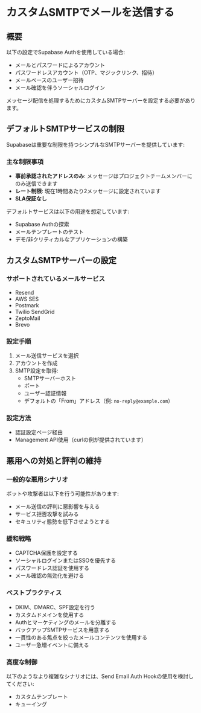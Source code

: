 # カスタムSMTPでメールを送信する

## 概要

以下の設定でSupabase Authを使用している場合:
- メールとパスワードによるアカウント
- パスワードレスアカウント（OTP、マジックリンク、招待）
- メールベースのユーザー招待
- メール確認を伴うソーシャルログイン

メッセージ配信を処理するためにカスタムSMTPサーバーを設定する必要があります。

## デフォルトSMTPサービスの制限

Supabaseは重要な制限を持つシンプルなSMTPサーバーを提供しています:

### 主な制限事項
- **事前承認されたアドレスのみ**: メッセージはプロジェクトチームメンバーにのみ送信できます
- **レート制限**: 現在1時間あたり2メッセージに設定されています
- **SLA保証なし**

デフォルトサービスは以下の用途を想定しています:
- Supabase Authの探索
- メールテンプレートのテスト
- デモ/非クリティカルなアプリケーションの構築

## カスタムSMTPサーバーの設定

### サポートされているメールサービス
- Resend
- AWS SES
- Postmark
- Twilio SendGrid
- ZeptoMail
- Brevo

### 設定手順
1. メール送信サービスを選択
2. アカウントを作成
3. SMTP設定を取得:
   - SMTPサーバーホスト
   - ポート
   - ユーザー認証情報
   - デフォルトの「From」アドレス（例: `no-reply@example.com`）

### 設定方法
- 認証設定ページ経由
- Management API使用（curlの例が提供されています）

## 悪用への対処と評判の維持

### 一般的な悪用シナリオ
ボットや攻撃者は以下を行う可能性があります:
- メール送信の評判に悪影響を与える
- サービス拒否攻撃を試みる
- セキュリティ態勢を低下させようとする

### 緩和戦略
- CAPTCHA保護を設定する
- ソーシャルログインまたはSSOを優先する
- パスワードレス認証を使用する
- メール確認の無効化を避ける

### ベストプラクティス
- DKIM、DMARC、SPF設定を行う
- カスタムドメインを使用する
- Authとマーケティングのメールを分離する
- バックアップSMTPサービスを用意する
- 一貫性のある焦点を絞ったメールコンテンツを使用する
- ユーザー急増イベントに備える

### 高度な制御
以下のようなより複雑なシナリオには、Send Email Auth Hookの使用を検討してください:
- カスタムテンプレート
- キューイング
